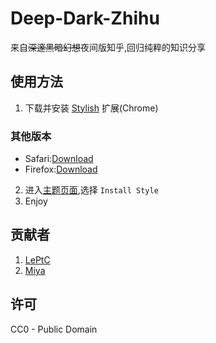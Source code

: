 # Deep-Dark-Zhihu
来自~~深邃黑暗幻想~~夜间版知乎,回归纯粹的知识分享
## 使用方法
1. 下载并安装 [Stylish](https://userstyles.org/) 扩展(Chrome)
### 其他版本
- Safari:[Download](https://mac.softpedia.com/get/Internet-Utilities/Safari-Extensions/Stylish-for-Safari.shtml)
- Firefox:[Download](https://addons.mozilla.org/en-US/firefox/addon/stylish/)
2. 进入[主题页面](https://userstyles.org/styles/163565/deep-dark-zhihu),选择 `Install Style`
3. Enjoy
## 贡献者
1. [LePtC](https://userstyles.org/styles/138553/dark-zhihu-leptc-mod)
2. [Miya](https://miya.moe)
## 许可
CC0 - Public Domain